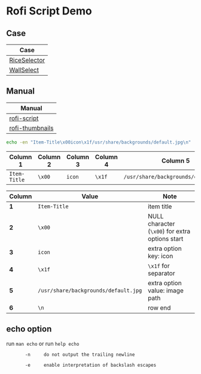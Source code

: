 

# Rofi Script Demo




## Case

| Case |
| ---- |
| [RiceSelector](https://github.com/gh0stzk/dotfiles/blob/master/config/bspwm/src/RiceSelector#L50-L51) |
| [WallSelect](https://github.com/gh0stzk/dotfiles/blob/master/config/bspwm/src/WallSelect#L52) |




## Manual

| Manual |
| ------ |
| [rofi-script](https://github.com/davatorium/rofi/blob/next/doc/rofi-script.5.markdown)
| [rofi-thumbnails](https://github.com/davatorium/rofi/blob/next/doc/rofi-thumbnails.5.markdown)


``` sh
echo -en "Item-Title\x00icon\x1f/usr/share/backgrounds/default.jpg\n" | rofi -dmenu -show-icons
```

| Column 1     | Column 2     | Column 3     | Column 4     | Column 5                             | Column 6     |
| ------------ | ------------ | ------------ | ------------ | ------------------------------------ | ------------ |
| `Item-Title` | `\x00`       | `icon`       | `\x1f`       | `/usr/share/backgrounds/default.jpg` | `\n`         |


| Column | Value                                | Note                                                 |
| ------ | ------------------------------------ | ---------------------------------------------------- |
| **1**  | `Item-Title`                         |  item title                                          |
| **2**  | `\x00`                               |  NULL character (`\x00`) for extra options start     |
| **3**  | `icon`                               |  extra option key: icon                              |
| **4**  | `\x1f`                               |  `\x1f` for separator                                |
| **5**  | `/usr/share/backgrounds/default.jpg` |  extra option value: image path                      |
| **6**  | `\n`                                 |  row end                                             |




## echo option

run `man echo` or run `help echo`

```
       -n     do not output the trailing newline

       -e     enable interpretation of backslash escapes
```

